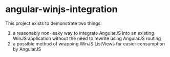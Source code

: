angular-winjs-integration
=========================
This project exists to demonstrate two things:
1. a reasonably non-leaky way to integrate AngularJS into an existing WinJS application without the need to rewrite using AngularJS routing
2. a possible method of wrapping WinJS ListViews for easier consumption by AngularJS

